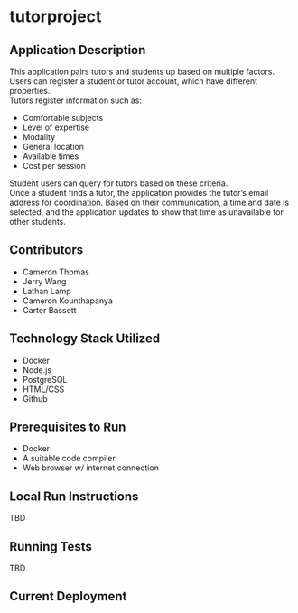 # tutorproject

## Application Description
This application pairs tutors and students up based on multiple factors. Users can register a student or tutor account, which have different properties.  
Tutors register information such as:
- Comfortable subjects
- Level of expertise
- Modality
- General location
- Available times
- Cost per session  

Student users can query for tutors based on these criteria.   
Once a student finds a tutor, the application provides the tutor’s email address for coordination. Based on their communication, a time and date is selected, and the application updates to show that time as unavailable for other students.  

## Contributors
- Cameron Thomas
- Jerry Wang
- Lathan Lamp
- Cameron Kounthapanya
- Carter Bassett

## Technology Stack Utilized
- Docker
- Node.js
- PostgreSQL
- HTML/CSS
- Github

## Prerequisites to Run
- Docker
- A suitable code compiler
- Web browser w/ internet connection

## Local Run Instructions
TBD

## Running Tests
TBD

## Current Deployment
<insert github repo link here>
